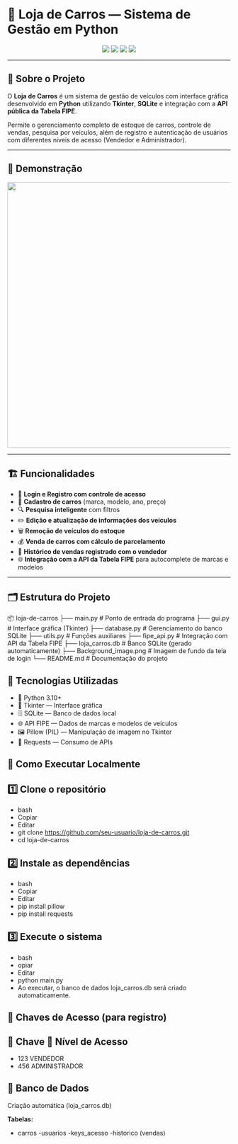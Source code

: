 # 🚗 Loja de Carros — Sistema de Gestão em Python

<p align="center">
  <img src="https://img.shields.io/badge/Python-3.10+-blue?style=for-the-badge&logo=python" />
  <img src="https://img.shields.io/badge/Tkinter-GUI-lightgrey?style=for-the-badge" />
  <img src="https://img.shields.io/badge/SQLite-Database-003B57?style=for-the-badge&logo=sqlite" />
  <img src="https://img.shields.io/badge/API-FIPE-blueviolet?style=for-the-badge" />
</p>

---

## 🎯 **Sobre o Projeto**

O **Loja de Carros** é um sistema de gestão de veículos com interface gráfica desenvolvido em **Python** utilizando **Tkinter**, **SQLite** e integração com a **API pública da Tabela FIPE**.

Permite o gerenciamento completo de estoque de carros, controle de vendas, pesquisa por veículos, além de registro e autenticação de usuários com diferentes níveis de acesso (Vendedor e Administrador).

---

## 📸 **Demonstração**

<p align="center">
  <img src="https://user-images.githubusercontent.com/yourimage.png" width="600"/>
</p>

---

## 🏗️ **Funcionalidades**

- 🔑 **Login e Registro com controle de acesso**
- 🚗 **Cadastro de carros** (marca, modelo, ano, preço)
- 🔍 **Pesquisa inteligente** com filtros
- ✏️ **Edição e atualização de informações dos veículos**
- 🗑️ **Remoção de veículos do estoque**
- 💰 **Venda de carros com cálculo de parcelamento**
- 📜 **Histórico de vendas registrado com o vendedor**
- 🌐 **Integração com a API da Tabela FIPE** para autocomplete de marcas e modelos

---

## 🗂️ **Estrutura do Projeto**


📦 loja-de-carros
├── main.py               # Ponto de entrada do programa
├── gui.py                # Interface gráfica (Tkinter)
├── database.py           # Gerenciamento do banco SQLite
├── utils.py              # Funções auxiliares
├── fipe_api.py           # Integração com API da Tabela FIPE
├── loja_carros.db        # Banco SQLite (gerado automaticamente)
├── Background_image.png  # Imagem de fundo da tela de login
└── README.md             # Documentação do projeto


## 🔧 **Tecnologias Utilizadas**

- 🐍 Python 3.10+
- 🎨 Tkinter — Interface gráfica
- 🗄️ SQLite — Banco de dados local
- 🌐 API FIPE — Dados de marcas e modelos de veículos
- 🖼️ Pillow (PIL) — Manipulação de imagem no Tkinter
- 🔗 Requests — Consumo de APIs


## 🚀 **Como Executar Localmente** 

## 1️⃣ **Clone o repositório**
- bash
- Copiar
- Editar
- git clone https://github.com/seu-usuario/loja-de-carros.git
- cd loja-de-carros
 
## 2️⃣ **Instale as dependências**
- bash
- Copiar
- Editar
- pip install pillow
- pip install requests

## 3️⃣ **Execute o sistema**
- bash
- opiar
- Editar
- python main.py
- Ao executar, o banco de dados loja_carros.db será criado automaticamente.

## 🔑 **Chaves de Acesso (para registro)**
## 🔑 **Chave	🔐 Nível de Acesso**
- 123	VENDEDOR
- 456	ADMINISTRADOR

## 🏦 **Banco de Dados**
Criação automática (loja_carros.db)

**Tabelas:**
- carros
-usuarios
-keys_acesso
-historico (vendas)

```plaintext
